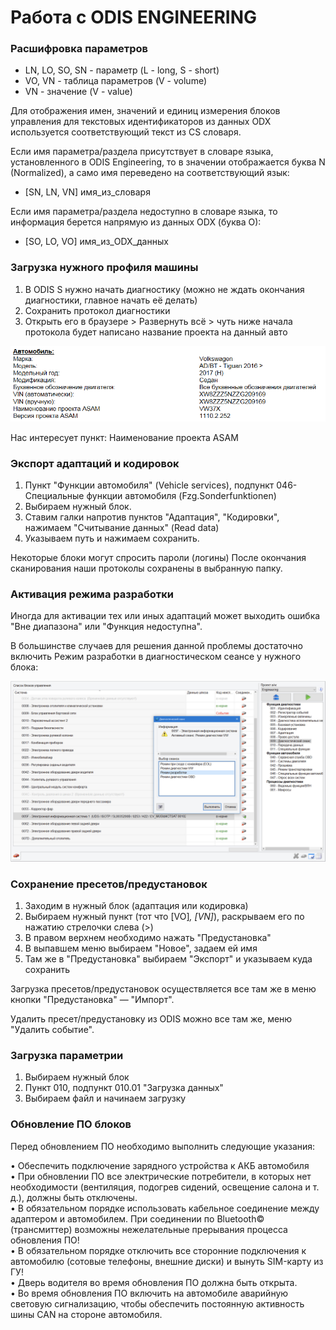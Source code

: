 
# Работа с ODIS ENGINEERING

### Расшифровка параметров

- LN, LO, SO, SN - параметр (L - long, S - short)  
- VO, VN - таблица параметров (V - volume)  
- VN - значение (V - value)  

Для отображения имен, значений и единиц измерения блоков управления для текстовых идентификаторов из данных ODX используется соответствующий текст из CS словаря.   

Если имя параметра/раздела присутствует в словаре языка, установленного в ODIS Engineering, 
то в значении отображается буква N (Normalized), а само имя переведено на соответствующий язык:  
- [SN, LN, VN] имя_из_словаря  

Если имя параметра/раздела недоступно в словаре языка, то информация берется напрямую из данных ODX (буква O):  
- [SO, LO, VO] имя_из_ODX_данных  

### Загрузка нужного профиля машины

1. В ODIS S нужно начать диагностику (можно не ждать окончания диагностики, главное начать её делать)   
2. Сохранить протокол диагностики   
3. Открыть его в браузере > Развернуть всё > чуть ниже начала протокола будет написано название проекта на данный авто   

![Screenshot](./images/odis-diag.png)

Нас интересует пункт: Наименование проекта ASAM

### Экспорт адаптаций и кодировок

1. Пункт "Функции автомобиля" (Vehicle services), подпункт 046-Специальные функции автомобиля (Fzg.Sonderfunktionen)    
2. Выбираем нужный блок.  
3. Ставим галки напротив пунктов "Адаптация", "Кодировки", нажимаем "Считывание данных" (Read data)   
3. Указываем путь и нажимаем сохранить.   

Некоторые блоки могут спросить пароли (логины) После окончания сканирования наши протоколы сохранены в выбранную папку.

### Активация режима разработки

Иногда для активации тех или иных адаптаций может выходить ошибка "Вне диапазона" или "Функция недоступна".  

В большинстве случаев для решения данной проблемы достаточно включить Режим разработки в диагностическом сеансе у нужного блока:  

![Screenshot](./images/odis-develop.png)

### Сохранение пресетов/предустановок

1. Заходим в нужный блок (адаптация или кодировка)  
2. Выбираем нужный пункт (тот что [VO]_, [VN]_), раскрываем его по нажатию стрелочки слева (>)  
3. В правом верхнем необходимо нажать "Предустановка"  
4. В выпавшем меню выбираем "Новое", задаем ей имя  
5. Там же в "Предустановка" выбираем "Экспорт" и указываем куда сохранить  
  
Загрузка пресетов/предустановок осуществляется все там же в меню кнопки "Предустановка" — "Импорт".  
  
Удалить пресет/предустановку из ODIS можно все там же, меню "Удалить событие".  

### Загрузка параметрии

1. Выбираем нужный блок  
2. Пункт 010, подпункт 010.01 "Загрузка данных"   
3. Выбираем файл и начинаем загрузку   

### Обновление ПО блоков

Перед обновлением ПО необходимо выполнить следующие указания:    

• Обеспечить подключение зарядного устройства к АКБ автомобиля  
• При обновлении ПО все электрические потребители, в которых нет необходимости (вентиляция, подогрев сидений, освещение салона и т. д.), должны быть отключены.  
• В обязательном порядке использовать кабельное соединение между адаптером и автомобилем. При соединении по Bluetooth© (трансмиттер) возможны нежелательные прерывания процесса обновления ПО!  
• В обязательном порядке отключить все сторонние подключения к автомобилю (сотовые телефоны, внешние диски) и вынуть SIM-карту из ГУ!  
• Дверь водителя во время обновления ПО должна быть открыта.  
• Во время обновления ПО включить на автомобиле аварийную световую сигнализацию, чтобы обеспечить постоянную активность шины CAN на стороне автомобиля.